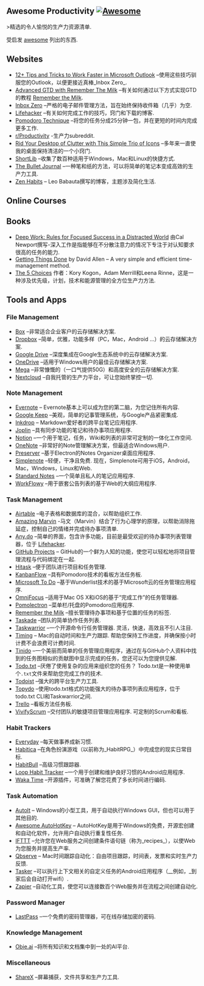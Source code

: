 <div class="github-widget" data-repo="jyguyomarch/awesome-productivity"></div>

## Awesome Productivity [![Awesome](https://cdn.rawgit.com/sindresorhus/awesome/d7305f38d29fed78fa85652e3a63e154dd8e8829/media/badge.svg)](https://github.com/sindresorhus/awesome)
&gt;精选的令人愉悦的生产力资源清单.

受启发 [awesome](https://github.com/sindresorhus/awesome) 列出的东西.



## Websites

- [12+ Tips and Tricks to Work Faster in Microsoft Outlook](http://lifehacker.com/12-tips-and-tricks-to-work-faster-in-microsoft-outlook-1540483009) –使用这些技巧驯服您的Outlook，以便更接近真棒_Inbox Zero_.
- [Advanced GTD with Remember The Milk](http://blog.rememberthemilk.com/post/116665489183/guest-post-advanced-gtd-with-remember-the-milk) –有关如何通过以下方式实现GTD的教程 [Remember the Milk](https://www.rememberthemilk.com).
- [Inbox Zero](http://www.43folders.com/izero) –严格的电子邮件管理方法，旨在始终保持收件箱（几乎）为空.
- [Lifehacker](http://lifehacker.com/) –有关如何完成工作的技巧，窍门和下载的博客.
- [Pomodoro Technique](http://pomodorotechnique.com/) –将您的任务分成25分钟一包，并在更短的时间内完成更多工作.
- [r/Productivity](https://www.reddit.com/r/productivity/) -生产力subreddit.
- [Rid Your Desktop of Clutter with This Simple Trio of Icons](http://lifehacker.com/5901487/rid-your-desktop-of-clutter-with-this-simple-trio-of-icons) –多年来一直使我的桌面保持清洁的一个小窍门.
- [ShortLib](https://shortlib.netlify.app/) –收集了数百种适用于Windows，Mac和Linux的快捷方式.
- [The Bullet Journal](http://bulletjournal.com/) –一种笔和纸的方法，可以将简单的笔记本变成高效的生产力工具.
- [Zen Habits](https://zenhabits.net/) – Leo Babauta撰写的博客，主题涉及简化生活.

## Online Courses

## Books

- [Deep Work: Rules for Focused Success in a Distracted World](https://www.calnewport.com/books/deep-work/) 由Cal Newport撰写-深入工作是指能够在不分散注意力的情况下专注于对认知要求很高的任务的能力.
- [Getting Things Done](https://gettingthingsdone.com/store/product.php?productid=17035&cat=3&page) by David Allen – A very simple and efficient time-management method.
- [The 5 Choices](http://books.simonandschuster.ca/The-5-Choices/Kory-Kogon/9781476711713) 作者：Kory Kogon，Adam Merrill和Leena Rinne，这是一种涉及优先级，计划，技术和能源管理的全方位生产力方法.

## Tools and Apps

### File Management

- [Box](https://www.box.com) –非常适合企业客户的云存储解决方案.
- [Dropbox](https://www.dropbox.com) –简单，优雅，功能多样（PC，Mac，Android ...）的云存储解决方案.
- [Google Drive](https://www.google.ca/drive/) –深度集成在Google生态系统中的云存储解决方案.
- [OneDrive](https://onedrive.live.com) –适用于Windows用户的最佳云存储解决方案.
- [Mega](https://mega.nz/) –非常慷慨的（一口气提供50G）和高度安全的云存储解决方案.
- [Nextcloud](https://nextcloud.com) –自我托管的生产力平台，可让您始终掌控一切.

### Note Management

- [Evernote](https://evernote.com/) – Evernote基本上可以成为您的第二脑，为您记住所有内容.
- [Google Keep](http://www.google.com/keep/) –美观，简单的记事管理系统，与Google产品紧密集成.
- [Inkdrop](https://www.inkdrop.info/) – Markdown爱好者的跨平台笔记应用程序.
- [Joplin](https://joplinapp.org/) –具有同步功能的笔记和待办事项应用程序.
- [Notion](https://www.notion.so/) –一个用于笔记，任务，Wiki和列表的非常可定制的一体化工作空间.
- [OneNote](https://www.onenote.com/) –非常好的Note管理解决方案，但最适合Windows用户.
- [Preserver](https://github.com/hsbalar/preserver) –基于Electron的Notes Organizer桌面应用程序.
- [Simplenote](https://simplenote.com/)  –轻便，干净且免费. 现在，Simplenote可用于iOS，Android，Mac，Windows，Linux和Web.
- [Standard Notes](https://standardnotes.org/) –一个简单且私人的笔记应用程序.
- [WorkFlowy](https://workflowy.com/) –用于嵌套公告列表的基于Web的大纲应用程序.

### Task Management

- [Airtable](https://airtable.com/) –电子表格和数据库的混合，以帮助组织工作.
- [Amazing Marvin](https://www.amazingmarvin.com/) -马文（Marvin）结合了行为心理学的原理，以帮助消除拖延症，控制自己的情绪并完成待办事项清单.
- [Any.do](http://www.any.do/) –简单的界面，包含许多功能，目前是最受欢迎的待办事项列表管理器，位于 [Lifehacker](http://lifehacker.com/5924093/five-best-to-do-list-managers).
- [GitHub Projects](https://github.com/features/project-management/) – GitHub的一个鲜为人知的功能，使您可以轻松地将项目管理流程与代码绑定在一起.
- [Hitask](https://hitask.com) –便于团队进行项目和任务管理.
- [KanbanFlow](https://kanbanflow.com) –具有Pomodoro技术的看板方法任务板.
- [Microsoft To Do](https://todo.microsoft.com/tasks/) –基于Wunderlist技术的基于Microsoft云的任务管理应用程序.
- [OmniFocus](https://www.omnigroup.com/omnifocus) –适用于Mac OS X和iOS的基于“完成工作”的任务管理器.
- [Pomolectron](https://github.com/amitmerchant1990/pomolectron) –菜单栏/托盘的Pomodoro应用程序.
- [Remember the Milk](https://www.rememberthemilk.com) –擅长管理待办事项和基于位置的任务的标签.
- [Taskade](https://taskade.com) –团队的简单协作任务列表.
- [Taskwarrior](http://taskwarrior.org/)  –一个开源命令行任务管理器. 灵活，快速，高效且不引人注目.
- [Timing](https://timingapp.com/)  – Mac的自动时间和生产力跟踪. 帮助您保持工作进度，并确保按小时计费不会浪费可计费时间.
- [Tinido](https://tinido.com/) –一个美丽而简单的任务管理应用程序，通过在与GitHub个人资料中找到的任务图相似的贡献图中显示完成的任务，您还可以为您提供见解.
- [Todo.txt](http://todotxt.com/)  –厌倦了使用复杂的应用来组织您的任务？  Todo.txt是一种使用单个`.txt`文件来帮助您完成工作的技术.
- [Todoist](https://todoist.com/) –强大的跨平台生产力工具.
- [Topydo](https://github.com/topydo/topydo) –使用todo.txt格式的功能强大的待办事项列表应用程序，位于todo.txt CLI和Taskwarrior之间.
- [Trello](https://trello.com) –看板方法任务板.
- [VivifyScrum](https://www.vivifyscrum.com)  –交付团队的敏捷项目管理应用程序. 可定制的Scrum和看板.

### Habit Trackers

- [Everyday](https://everyday.app/) –每天做事养成新习惯.
- [Habitica](https://habitica.com) –在角色扮演游戏（以前称为_HabitRPG_）中完成您的现实日常目标.
- [HabitBull](http://www.habitbull.com/) –高级习惯跟踪器.
- [Loop Habit Tracker](https://github.com/iSoron/uhabits) –一个用于创建和维护良好习惯的Android应用程序.
- [Waka Time](https://wakatime.com/) –开源插件，可准确了解您花费了多长时间进行编码.

### Task Automation

- [AutoIt](https://www.autoitscript.com/) – Windows的小型工具，用于自动执行Windows GUI，但也可以用于其他目的.
- [Awesome AutoHotKey](https://github.com/ahkscript/awesome-AutoHotkey) – AutoHotKey是用于Windows的免费，开源宏创建和自动化软件，允许用户自动执行重复性任务.
- [IFTTT](https://ifttt.com) –允许您在Web服务之间创建条件语句链（称为_recipes_），以使Web为您服务并提高生产率.
- [Qbserve](https://qotoqot.com/qbserve/) – Mac时间跟踪自动化：自由项目跟踪，时间表，发票和实时生产力反馈.
- [Tasker](http://tasker.dinglisch.net/) –可以执行上下文相关的自定义任务的Android应用程序（__例如，_到家后会自动打开wifi）.
- [Zapier](https://zapier.com/) –自动化工具，使您可以连接数百个Web服务并在流程之间创建自动化.

### Password Manager

- [LastPass](https://lastpass.com) –一个免费的密码管理器，可在线存储加密的密码.

### Knowledge Management

- [Obie.ai](https://obie.ai/) –将所有知识和文档集中到一处的AI平台.

### Miscellaneous

- [ShareX](https://getsharex.com/) –屏幕捕获，文件共享和生产力工具.
